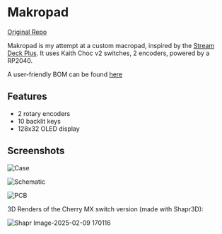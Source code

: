 # Makropad

[Original Repo](https://github.com/Badbird5907/makropad)

Makropad is my attempt at a custom macropad, inspired by the [Stream Deck Plus](https://www.elgato.com/ca/en/p/stream-deck-plus-black).
It uses Kaith Choc v2 switches, 2 encoders, powered by a RP2040.

A user-friendly BOM can be found [here](https://github.com/Badbird5907/makropad/blob/master/PCB/BOM.md)

## Features
- 2 rotary encoders
- 10 backlit keys
- 128x32 OLED display

## Screenshots
![Case](https://github.com/user-attachments/assets/a755c0eb-335f-4646-8e48-35d940f2a022)

![Schematic](https://github.com/user-attachments/assets/c4b839d3-f36a-49d8-b878-de2629ed9761)

![PCB](https://github.com/user-attachments/assets/26a4c12b-007d-4c04-89c1-9ad33e1b77c3)

3D Renders of the Cherry MX switch version (made with Shapr3D):

![Shapr Image-2025-02-09 170116](https://github.com/user-attachments/assets/6395306b-516e-4ca8-8b34-7880ed2c5260)

